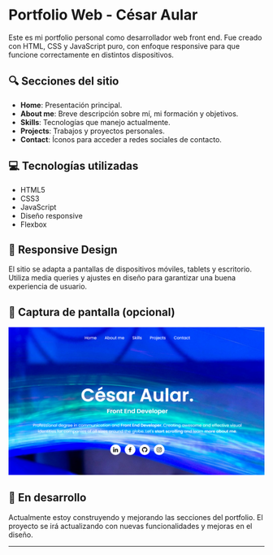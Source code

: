 # Portfolio Web - César Aular

Este es mi portfolio personal como desarrollador web front end. Fue creado con HTML, CSS y JavaScript puro, con enfoque responsive para que funcione correctamente en distintos dispositivos.

## 🔍 Secciones del sitio

- **Home**: Presentación principal.
- **About me**: Breve descripción sobre mí, mi formación y objetivos.
- **Skills**: Tecnologías que manejo actualmente.
- **Projects**: Trabajos y proyectos personales.
- **Contact**: Íconos para acceder a redes sociales de contacto.

## 💻 Tecnologías utilizadas

- HTML5
- CSS3
- JavaScript
- Diseño responsive
- Flexbox

## 📱 Responsive Design

El sitio se adapta a pantallas de dispositivos móviles, tablets y escritorio. Utiliza media queries y ajustes en diseño para garantizar una buena experiencia de usuario.

## 📸 Captura de pantalla (opcional)

![Vista del portfolio](assets/screenshot.png)

## 🚀 En desarrollo

Actualmente estoy construyendo y mejorando las secciones del portfolio. El proyecto se irá actualizando con nuevas funcionalidades y mejoras en el diseño.

---
